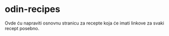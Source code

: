 # odin-recipes
Ovde ću napraviti osnovnu stranicu za recepte koja će imati linkove za svaki recept posebno.